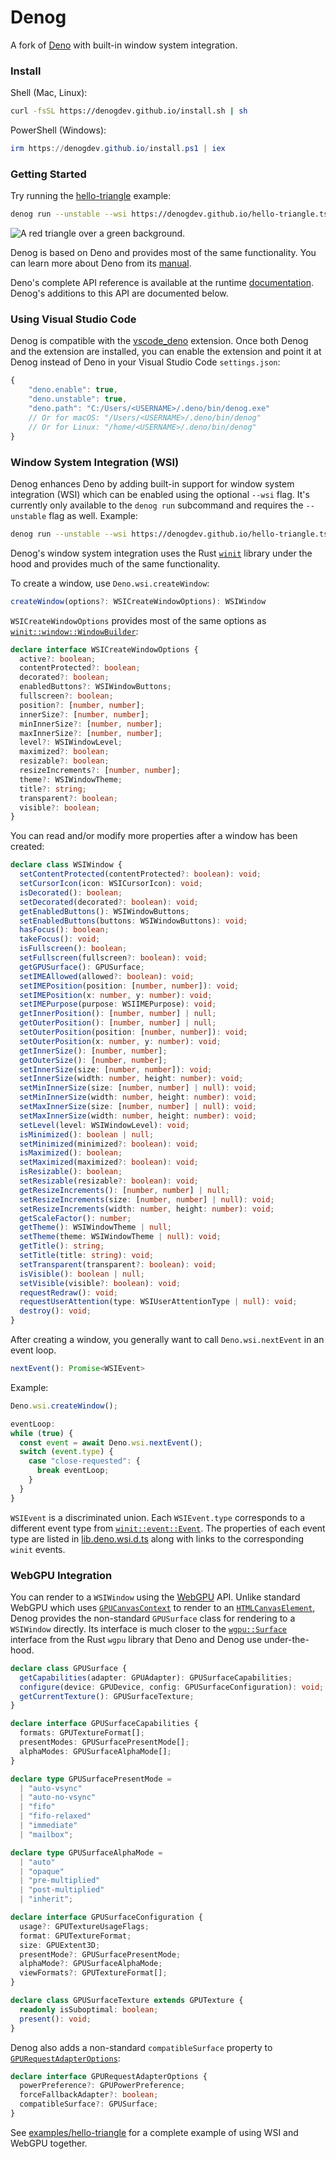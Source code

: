 # Denog

A fork of [Deno](https://github.com/denoland/deno) with built-in window system
integration.

### Install

Shell (Mac, Linux):

```sh
curl -fsSL https://denogdev.github.io/install.sh | sh
```

PowerShell (Windows):

```powershell
irm https://denogdev.github.io/install.ps1 | iex
```

### Getting Started

Try running the
[hello-triangle](https://github.com/denogdev/denogdev.github.io/blob/main/hello-triangle.ts)
example:

```sh
denog run --unstable --wsi https://denogdev.github.io/hello-triangle.ts
```

![A red triangle over a green background.](./examples/hello-triangle/screenshot.png)

Denog is based on Deno and provides most of the same functionality. You can
learn more about Deno from its [manual](https://deno.land/manual).

Deno's complete API reference is available at the runtime
[documentation](https://doc.deno.land). Denog's additions to this API are
documented below.

### Using Visual Studio Code

Denog is compatible with the
[vscode_deno](https://marketplace.visualstudio.com/items?itemName=denoland.vscode-deno)
extension. Once both Denog and the extension are installed, you can enable the
extension and point it at Denog instead of Deno in your Visual Studio Code
`settings.json`:

```js
{
    "deno.enable": true,
    "deno.unstable": true,
    "deno.path": "C:/Users/<USERNAME>/.deno/bin/denog.exe"
    // Or for macOS: "/Users/<USERNAME>/.deno/bin/denog"
    // Or for Linux: "/home/<USERNAME>/.deno/bin/denog"
}
```

### Window System Integration (WSI)

Denog enhances Deno by adding built-in support for window system integration
(WSI) which can be enabled using the optional `--wsi` flag. It's currently only
available to the `denog run` subcommand and requires the `--unstable` flag as
well. Example:

```sh
denog run --unstable --wsi https://denogdev.github.io/hello-triangle.ts
```

Denog's window system integration uses the Rust
[`winit`](https://docs.rs/winit/0.28.1/winit/) library under the hood and
provides much of the same functionality.

To create a window, use `Deno.wsi.createWindow`:

```ts
createWindow(options?: WSICreateWindowOptions): WSIWindow
```

`WSICreateWindowOptions` provides most of the same options as
[`winit::window::WindowBuilder`](https://docs.rs/winit/0.28.1/winit/window/struct.WindowBuilder.html):

```ts
declare interface WSICreateWindowOptions {
  active?: boolean;
  contentProtected?: boolean;
  decorated?: boolean;
  enabledButtons?: WSIWindowButtons;
  fullscreen?: boolean;
  position?: [number, number];
  innerSize?: [number, number];
  minInnerSize?: [number, number];
  maxInnerSize?: [number, number];
  level?: WSIWindowLevel;
  maximized?: boolean;
  resizable?: boolean;
  resizeIncrements?: [number, number];
  theme?: WSIWindowTheme;
  title?: string;
  transparent?: boolean;
  visible?: boolean;
}
```

You can read and/or modify more properties after a window has been created:

```ts
declare class WSIWindow {
  setContentProtected(contentProtected?: boolean): void;
  setCursorIcon(icon: WSICursorIcon): void;
  isDecorated(): boolean;
  setDecorated(decorated?: boolean): void;
  getEnabledButtons(): WSIWindowButtons;
  setEnabledButtons(buttons: WSIWindowButtons): void;
  hasFocus(): boolean;
  takeFocus(): void;
  isFullscreen(): boolean;
  setFullscreen(fullscreen?: boolean): void;
  getGPUSurface(): GPUSurface;
  setIMEAllowed(allowed?: boolean): void;
  setIMEPosition(position: [number, number]): void;
  setIMEPosition(x: number, y: number): void;
  setIMEPurpose(purpose: WSIIMEPurpose): void;
  getInnerPosition(): [number, number] | null;
  getOuterPosition(): [number, number] | null;
  setOuterPosition(position: [number, number]): void;
  setOuterPosition(x: number, y: number): void;
  getInnerSize(): [number, number];
  getOuterSize(): [number, number];
  setInnerSize(size: [number, number]): void;
  setInnerSize(width: number, height: number): void;
  setMinInnerSize(size: [number, number] | null): void;
  setMinInnerSize(width: number, height: number): void;
  setMaxInnerSize(size: [number, number] | null): void;
  setMaxInnerSize(width: number, height: number): void;
  setLevel(level: WSIWindowLevel): void;
  isMinimized(): boolean | null;
  setMinimized(minimized?: boolean): void;
  isMaximized(): boolean;
  setMaximized(maximized?: boolean): void;
  isResizable(): boolean;
  setResizable(resizable?: boolean): void;
  getResizeIncrements(): [number, number] | null;
  setResizeIncrements(size: [number, number] | null): void;
  setResizeIncrements(width: number, height: number): void;
  getScaleFactor(): number;
  getTheme(): WSIWindowTheme | null;
  setTheme(theme: WSIWindowTheme | null): void;
  getTitle(): string;
  setTitle(title: string): void;
  setTransparent(transparent?: boolean): void;
  isVisible(): boolean | null;
  setVisible(visible?: boolean): void;
  requestRedraw(): void;
  requestUserAttention(type: WSIUserAttentionType | null): void;
  destroy(): void;
}
```

After creating a window, you generally want to call `Deno.wsi.nextEvent` in an
event loop.

```ts
nextEvent(): Promise<WSIEvent>
```

Example:

```ts
Deno.wsi.createWindow();

eventLoop:
while (true) {
  const event = await Deno.wsi.nextEvent();
  switch (event.type) {
    case "close-requested": {
      break eventLoop;
    }
  }
}
```

`WSIEvent` is a discriminated union. Each `WSIEvent.type` corresponds to a
different event type from
[`winit::event::Event`](https://docs.rs/winit/0.28.1/winit/event/enum.Event.html).
The properties of each event type are listed in
[lib.deno.wsi.d.ts](./cli/tsc/dts/lib.deno.wsi.d.ts) along with links to the
corresponding `winit` events.

### WebGPU Integration

You can render to a `WSIWindow` using the
[WebGPU](https://www.w3.org/TR/webgpu/) API. Unlike standard WebGPU which uses
[`GPUCanvasContext`](https://www.w3.org/TR/webgpu/#canvas-context) to render to
an
[`HTMLCanvasElement`](https://developer.mozilla.org/en-US/docs/Web/API/HTMLCanvasElement),
Denog provides the non-standard `GPUSurface` class for rendering to a
`WSIWindow` directly. Its interface is much closer to the
[`wgpu::Surface`](https://docs.rs/wgpu/0.15.0/wgpu/struct.Surface.html)
interface from the Rust `wgpu` library that Deno and Denog use under-the-hood.

```ts
declare class GPUSurface {
  getCapabilities(adapter: GPUAdapter): GPUSurfaceCapabilities;
  configure(device: GPUDevice, config: GPUSurfaceConfiguration): void;
  getCurrentTexture(): GPUSurfaceTexture;
}

declare interface GPUSurfaceCapabilities {
  formats: GPUTextureFormat[];
  presentModes: GPUSurfacePresentMode[];
  alphaModes: GPUSurfaceAlphaMode[];
}

declare type GPUSurfacePresentMode =
  | "auto-vsync"
  | "auto-no-vsync"
  | "fifo"
  | "fifo-relaxed"
  | "immediate"
  | "mailbox";

declare type GPUSurfaceAlphaMode =
  | "auto"
  | "opaque"
  | "pre-multiplied"
  | "post-multiplied"
  | "inherit";

declare interface GPUSurfaceConfiguration {
  usage?: GPUTextureUsageFlags;
  format: GPUTextureFormat;
  size: GPUExtent3D;
  presentMode?: GPUSurfacePresentMode;
  alphaMode?: GPUSurfaceAlphaMode;
  viewFormats?: GPUTextureFormat[];
}

declare class GPUSurfaceTexture extends GPUTexture {
  readonly isSuboptimal: boolean;
  present(): void;
}
```

Denog also adds a non-standard `compatibleSurface` property to
[`GPURequestAdapterOptions`](https://www.w3.org/TR/webgpu/#dictdef-gpurequestadapteroptions):

```ts
declare interface GPURequestAdapterOptions {
  powerPreference?: GPUPowerPreference;
  forceFallbackAdapter?: boolean;
  compatibleSurface?: GPUSurface;
}
```

See [examples/hello-triangle](./examples/hello-triangle) for a complete example
of using WSI and WebGPU together.
